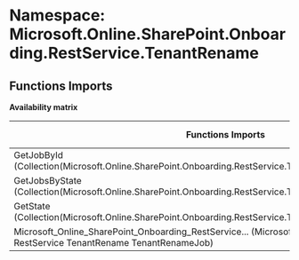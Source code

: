 # Namespace: Microsoft.Online.SharePoint.Onboarding.RestService.TenantRename

## Functions Imports

**Availability matrix**

Functions Imports | SPO | SP 2019 | SP 2016 | SP 2013
----------|:---:|:-------:|:-------:|:-------
GetJobById (Collection(Microsoft.Online.SharePoint.Onboarding.RestService.TenantRename.TenantRenameJob)) | ✅ | ❌ | ❌ | ❌
GetJobsByState (Collection(Microsoft.Online.SharePoint.Onboarding.RestService.TenantRename.TenantRenameJob)) | ✅ | ❌ | ❌ | ❌
GetState (Collection(Microsoft.Online.SharePoint.Onboarding.RestService.TenantRename.TenantRenameJob)) | ✅ | ❌ | ❌ | ❌
<span title="Microsoft_Online_SharePoint_Onboarding_RestService_TenantRename_TenantRenameJob">Microsoft_Online_SharePoint_Onboarding_RestService...</span> (Microsoft Online SharePoint Onboarding RestService TenantRename TenantRenameJob) | ✅ | ❌ | ❌ | ❌
